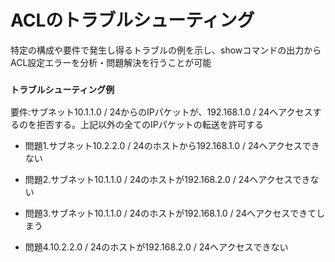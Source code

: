 # ACLのトラブルシューティング
特定の構成や要件で発生し得るトラブルの例を示し、showコマンドの出力からACL設定エラーを分析・問題解決を行うことが可能

### `トラブルシューティング例`  
要件:サブネット10.1.1.0 / 24からのIPパケットが、192.168.1.0 / 24へアクセスするのを拒否する。上記以外の全てのIPパケットの転送を許可する

- 問題1.サブネット10.2.2.0 / 24のホストから192.168.1.0 / 24へアクセスできない

- 問題2.サブネット10.1.1.0 / 24のホストが192.168.2.0 / 24へアクセスできない

- 問題3.サブネット10.1.1.0 / 24のホストが192.168.1.0 / 24へアクセスできてしまう

- 問題4.10.2.2.0 / 24のホストが192.168.2.0 / 24へアクセスできない
